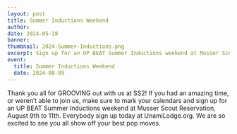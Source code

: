 ```yaml
---
layout: post
title: Summer Inductions Weekend
author:
date: 2024-05-28
banner:
thumbnail: 2024-Summer-Inductions.png
excerpt: Sign up for an UP BEAT Summer Inductions weekend at Musser Scout Reservation!
event:
  title: Summer Inductions Weekend
  date: 2024-08-09
---
```


Thank you all for GROOVING out with us at SS2! If you had an amazing time, or weren’t able to join us, make sure to mark your calendars and sign up for an UP BEAT Summer Inductions weekend at Musser Scout Reservation, August 9th to 11th. Everybody sign up today at UnamiLodge.org. We are so excited to see you all show off your best pop moves.
